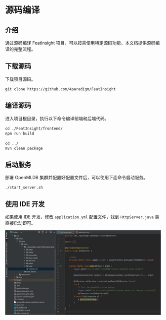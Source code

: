 # 源码编译

## 介绍

通过源码编译 FeatInsight 项目，可以按需使用特定源码功能，本文档提供源码编译的完整流程。

## 下载源码

下载项目源码。

```
git clone https://github.com/4paradigm/FeatInsight
```

## 编译源码

进入项目根目录，执行以下命令编译前端和后端代码。

```
cd ./FeatInsight/frontend/
npm run build

cd ../
mvn clean package
```

## 启动服务

部署 OpenMLDB 集群并配置好配置文件后，可以使用下面命令启动服务。

```
./start_server.sh
```

## 使用 IDE 开发

如果使用 IDE 开发，修改 `application.yml` 配置文件，找到 `HttpServer.java` 类直接启动即可。

![](../images/ide_develop_featuer_platform.png)
